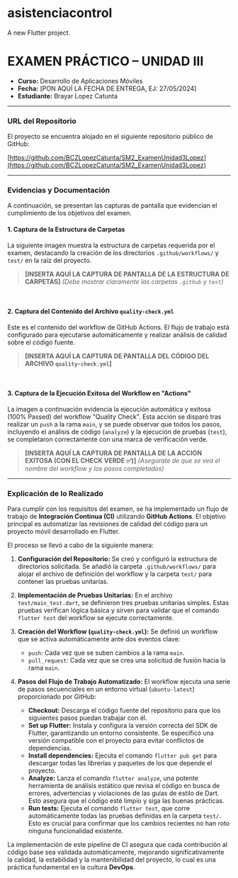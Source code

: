 # asistenciacontrol

A new Flutter project.
# EXAMEN PRÁCTICO – UNIDAD III

- **Curso:** Desarrollo de Aplicaciones Móviles
- **Fecha:** [PON AQUÍ LA FECHA DE ENTREGA, EJ: 27/05/2024]
- **Estudiante:** Brayar Lopez Catunta

---

### URL del Repositorio

El proyecto se encuentra alojado en el siguiente repositorio público de GitHub:

[https://github.com/BCZLopezCatunta/SM2_ExamenUnidad3Lopez](https://github.com/BCZLopezCatunta/SM2_ExamenUnidad3Lopez)

---

### Evidencias y Documentación

A continuación, se presentan las capturas de pantalla que evidencian el cumplimiento de los objetivos del examen.

#### 1. Captura de la Estructura de Carpetas

La siguiente imagen muestra la estructura de carpetas requerida por el examen, destacando la creación de los directorios `.github/workflows/` y `test/` en la raíz del proyecto.

> **[INSERTA AQUÍ LA CAPTURA DE PANTALLA DE LA ESTRUCTURA DE CARPETAS]**
> *(Debe mostrar claramente las carpetas `.github` y `test`)*

<br>

#### 2. Captura del Contenido del Archivo `quality-check.yml`

Este es el contenido del workflow de GitHub Actions. El flujo de trabajo está configurado para ejecutarse automáticamente y realizar análisis de calidad sobre el código fuente.

> **[INSERTA AQUÍ LA CAPTURA DE PANTALLA DEL CÓDIGO DEL ARCHIVO `quality-check.yml`]**

<br>

#### 3. Captura de la Ejecución Exitosa del Workflow en "Actions"

La imagen a continuación evidencia la ejecución automática y exitosa (100% Passed) del workflow "Quality Check". Esta acción se disparó tras realizar un `push` a la rama `main`, y se puede observar que todos los pasos, incluyendo el análisis de código (`analyze`) y la ejecución de pruebas (`test`), se completaron correctamente con una marca de verificación verde.

> **[INSERTA AQUÍ LA CAPTURA DE PANTALLA DE LA ACCIÓN EXITOSA (CON EL CHECK VERDE ✅)]**
> *(Asegúrate de que se vea el nombre del workflow y los pasos completados)*

---

### Explicación de lo Realizado

Para cumplir con los requisitos del examen, se ha implementado un flujo de trabajo de **Integración Continua (CI)** utilizando **GitHub Actions**. El objetivo principal es automatizar las revisiones de calidad del código para un proyecto móvil desarrollado en Flutter.

El proceso se llevó a cabo de la siguiente manera:

1.  **Configuración del Repositorio:** Se creó y configuró la estructura de directorios solicitada. Se añadió la carpeta `.github/workflows/` para alojar el archivo de definición del workflow y la carpeta `test/` para contener las pruebas unitarias.

2.  **Implementación de Pruebas Unitarias:** En el archivo `test/main_test.dart`, se definieron tres pruebas unitarias simples. Estas pruebas verifican lógica básica y sirven para validar que el comando `flutter test` del workflow se ejecute correctamente.

3.  **Creación del Workflow (`quality-check.yml`):** Se definió un workflow que se activa automáticamente ante dos eventos clave:
    *   `push`: Cada vez que se suben cambios a la rama `main`.
    *   `pull_request`: Cada vez que se crea una solicitud de fusión hacia la rama `main`.

4.  **Pasos del Flujo de Trabajo Automatizado:** El workflow ejecuta una serie de pasos secuenciales en un entorno virtual (`ubuntu-latest`) proporcionado por GitHub:
    *   **Checkout:** Descarga el código fuente del repositorio para que los siguientes pasos puedan trabajar con él.
    *   **Set up Flutter:** Instala y configura la versión correcta del SDK de Flutter, garantizando un entorno consistente. Se especificó una versión compatible con el proyecto para evitar conflictos de dependencias.
    *   **Install dependencies:** Ejecuta el comando `flutter pub get` para descargar todas las librerías y paquetes de los que depende el proyecto.
    *   **Analyze:** Lanza el comando `flutter analyze`, una potente herramienta de análisis estático que revisa el código en busca de errores, advertencias y violaciones de las guías de estilo de Dart. Esto asegura que el código esté limpio y siga las buenas prácticas.
    *   **Run tests:** Ejecuta el comando `flutter test`, que corre automáticamente todas las pruebas definidas en la carpeta `test/`. Esto es crucial para confirmar que los cambios recientes no han roto ninguna funcionalidad existente.

La implementación de este pipeline de CI asegura que cada contribución al código base sea validada automáticamente, mejorando significativamente la calidad, la estabilidad y la mantenibilidad del proyecto, lo cual es una práctica fundamental en la cultura **DevOps**.